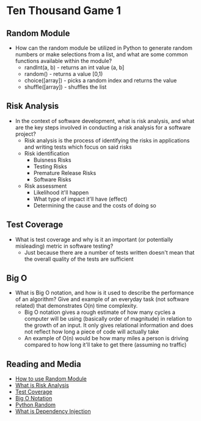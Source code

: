 # Ten Thousand Game 1

## Random Module

* How can the random module be utilized in Python to generate random numbers or make selections from a list, and what are some common functions available within the module?
  * randInt(a, b) - returns an int value \(a, b\]
  * random() - returns a value \[0,1\)
  * choice([array]) - picks a random index and returns the value
  * shuffle([array]) - shuffles the list

## Risk Analysis

* In the context of software development, what is risk analysis, and what are the key steps involved in conducting a risk analysis for a software project?
  * Risk analysis is the process of identifying the risks in applications and writing tests which focus on said risks
  * Risk identification
    * Buisness Risks
    * Testing Risks
    * Premature Release Risks
    * Software Risks
  * Risk assessment
    * Likelihood it'll happen
    * What type of impact it'll have (effect)
    * Determining the cause and the costs of doing so

## Test Coverage

* What is test coverage and why is it an important (or potentially misleading) metric in software testing?
  * Just because there are a number of tests written doesn't mean that the overall quality of the tests are sufficient

## Big O

* What is Big O notation, and how is it used to describe the performance of an algorithm? Give and example of an everyday task (not software related) that demonstrates O(n) time complexity.
  * Big O notation gives a rough estimate of how many cycles a computer will be using (basically order of magnitude) in relation to the growth of an input. It only gives relational information and does not reflect how long a piece of code will actually take
  * An example of O(n) would be how many miles a person is driving compared to how long it'll take to get there (assuming no traffic)

## Reading and Media

* [How to use Random Module](https://www.pythonforbeginners.com/random/how-to-use-the-random-module-in-python)
* [What is Risk Analysis](https://www.edureka.co/blog/risk-analysis-in-software-testing/)
* [Test Coverage](https://martinfowler.com/bliki/TestCoverage.html)
* [Big O Notation](https://www.youtube.com/watch?v=v4cd1O4zkGw)
* [Python Random](https://docs.python.org/3/library/random.html)
* [What is Dependency Injection](https://www.freecodecamp.org/news/a-quick-intro-to-dependency-injection-what-it-is-and-when-to-use-it-7578c84fa88f/)